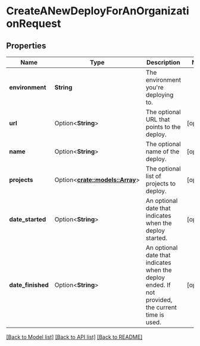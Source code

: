 # CreateANewDeployForAnOrganizationRequest

## Properties

Name | Type | Description | Notes
------------ | ------------- | ------------- | -------------
**environment** | **String** | The environment you're deploying to. | 
**url** | Option<**String**> | The optional URL that points to the deploy. | [optional]
**name** | Option<**String**> | The optional name of the deploy. | [optional]
**projects** | Option<[**crate::models::Array**](array.md)> | The optional list of projects to deploy. | [optional]
**date_started** | Option<**String**> | An optional date that indicates when the deploy started. | [optional]
**date_finished** | Option<**String**> | An optional date that indicates when the deploy ended. If not provided, the current time is used. | [optional]

[[Back to Model list]](../README.md#documentation-for-models) [[Back to API list]](../README.md#documentation-for-api-endpoints) [[Back to README]](../README.md)


